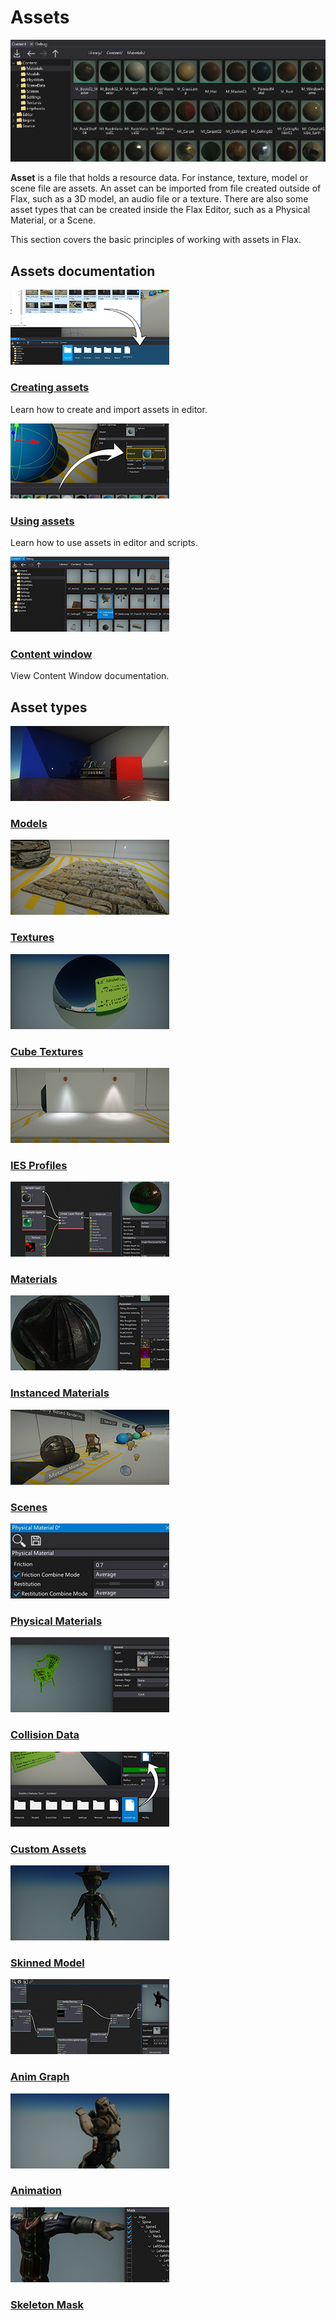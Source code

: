 # Assets

![Assets](media/title.jpg)

**Asset** is a file that holds a resource data.
For instance, texture, model or scene file are assets.
An asset can be imported from file created outside of Flax, such as a 3D model, an audio file or a texture.
There are also some asset types that can be created inside the Flax Editor, such as a Physical Material, or a Scene.

This section covers the basic principles of working with assets in Flax.

## Assets documentation

<div class="frontpage">

<div class="frontpage-section">
<a href="creating-assets.md"><img src="media/creating-assets-icon.jpg"></a>
<h3><a href="creating-assets.md">Creating assets</a></h3>
<p>Learn how to create and import assets in editor.</p>
</div>

<div class="frontpage-section">
<a href="using-assets.md"><img src="media/using-assets-icon.jpg"></a>
<h3><a href="using-assets.md">Using assets</a></h3>
<p>Learn how to use assets in editor and scripts.</p>
</div>

<div class="frontpage-section">
<a href="../../editor/windows/content-window.md"><img src="../../editor/windows/media/content-window-icon.jpg"></a>
<h3><a href="../../editor/windows/content-window.md">Content window</a></h3>
<p>View Content Window documentation.</p>
</div>

</div>

## Asset types

<div class="frontpage">

<div class="frontpage-section">
<a href="../../graphics/models/index.md"><img src="../../graphics/models/media/icon.jpg"></a>
<h3><a href="../../graphics/models/index.md">Models</a></h3>
</div>

<div class="frontpage-section">
<a href="../../graphics/textures/index.md"><img src="../../graphics/textures/media/icon.jpg"></a>
<h3><a href="../../graphics/textures/index.md">Textures</a></h3>
</div>

<div class="frontpage-section">
<a href="../../graphics/textures/cube-textures.md"><img src="../../graphics/textures/media/cube-textures-icon.jpg"></a>
<h3><a href="../../graphics/textures/cube-textures.md">Cube Textures</a></h3>
</div>

<div class="frontpage-section">
<a href="../../graphics/lighting/ies-profiles.md"><img src="../../graphics/lighting/media/ies-icon.jpg"></a>
<h3><a href="../../graphics/lighting/ies-profiles.md">IES Profiles</a></h3>
</div>

<div class="frontpage-section">
<a href="../../graphics/materials/index.md"><img src="../../graphics/materials/media/icon.jpg"></a>
<h3><a href="../../graphics/materials/index.md">Materials</a></h3>
</div>

<div class="frontpage-section">
<a href="../../graphics/materials/instanced-materials/index.md"><img src="../../graphics/materials/media/material-instance-icon.jpg"></a>
<h3><a href="../../graphics/materials/instanced-materials/index.md">Instanced Materials</a></h3>
</div>

<div class="frontpage-section">
<a href="../scenes/index.md"><img src="../scenes/media/icon.jpg"></a>
<h3><a href="../scenes/index.md">Scenes</a></h3>
</div>

<div class="frontpage-section">
<a href="../../physics/physical-material.md"><img src="../../physics/media/physical-material-icon.jpg"></a>
<h3><a href="../../physics/physical-material.md">Physical Materials</a></h3>
</div>

<div class="frontpage-section">
<a href="../../physics/colliders/collision-data.md"><img src="../../physics/colliders/media/collision-data-icon.jpg"></a>
<h3><a href="../../physics/colliders/collision-data.md">Collision Data</a></h3>
</div>

<div class="frontpage-section">
<a href="../../scripting/tutorials/custom-asset.md"><img src="../../scripting/tutorials/media/custom-asset-icon.jpg"></a>
<h3><a href="../../scripting/tutorials/custom-asset.md">Custom Assets</a></h3>
</div>

<div class="frontpage-section">
<a href="../../animation/skinned-model/index.md"><img src="../../animation/skinned-model/media/icon.jpg"></a>
<h3><a href="../../animation/skinned-model/index.md">Skinned Model</a></h3>
</div>

<div class="frontpage-section">
<a href="../../animation/anim-graph/index.md"><img src="../../animation/anim-graph/media/icon.jpg"></a>
<h3><a href="../../animation/anim-graph/index.md">Anim Graph</a></h3>
</div>

<div class="frontpage-section">
<a href="../../animation/animation/index.md"><img src="../../animation/animation/media/icon.jpg"></a>
<h3><a href="../../animation/animation/index.md">Animation</a></h3>
</div>

<div class="frontpage-section">
<a href="../../animation/skeleton-mask.md"><img src="../../animation/media/skeleton-mask-icon.jpg"></a>
<h3><a href="../../animation/skeleton-mask.md">Skeleton Mask</a></h3>
</div>

</div>


